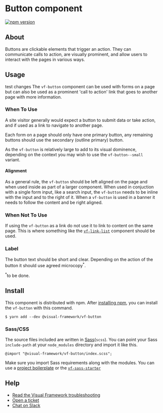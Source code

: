 # Button component

[![npm version](https://badge.fury.io/js/%40visual-framework%2Fvf-button.svg)](https://badge.fury.io/js/%40visual-framework%2Fvf-button)

## About

Buttons are clickable elements that trigger an action. They can communicate calls to action, are visually prominent, and allow users to interact with the pages in various ways.

## Usage

test changes
The `vf-button` component can be used with forms on a page but can also be used as a prominent 'call to action' link that goes to another page with more information.

### When To Use

A site visitor generally would expect a button to submit data or take action, and if used as a link to navigate to another page.

Each form on a page should only have one primary button, any remaining buttons should use the secondary (outline primary) button.

As the `vf-button` is relatively large to add to its visual dominence, depending on the context you may wish to use the `vf-button--small` variant.

#### Alignment

As a general rule, the `vf-button` should be left aligned on the page and when used inside as part of a larger component. When used in conjuction with a single form input, like a search input, the `vf-button` needs to be inline with the input and to the right of it. When a `vf-button` is used in a banner it needs to follow the content and be right aligned.

### When Not To Use

If using the `vf-button` as a link do not use it to link to content on the same page. This is where something like the <a href="/components/vf-link-list/#vf-link-list--easy">`vf-link-list`</a> component should be used.

### Label

The button text should be short and clear. Depending on the action of the button it should use agreed microcopy<sup>*</sup>.

<sup>*</sup>to be done.

## Install

This component is distributed with npm. After [installing npm](https://www.npmjs.com/get-npm), you can install the `vf-button` with this command.

```
$ yarn add --dev @visual-framework/vf-button
```

### Sass/CSS

The source files included are written in [Sass](http://sass-lang.com)(`scss`). You can point your Sass `include-path` at your `node_modules` directory and import it like this.

```
@import "@visual-framework/vf-button/index.scss";
```

Make sure you import Sass requirements along with the modules. You can use a [project boilerplate](https://stable.visual-framework.dev/building/) or the [`vf-sass-starter`](https://stable.visual-framework.dev/components/vf-sass-starter/)

## Help

- [Read the Visual Framework troubleshooting](https://stable.visual-framework.dev/troubleshooting/)
- [Open a ticket](https://github.com/visual-framework/vf-core/issues)
- [Chat on Slack](https://join.slack.com/t/visual-framework/shared_invite/enQtNDAxNzY0NDg4NTY0LWFhMjEwNGY3ZTk3NWYxNWVjOWQ1ZWE4YjViZmY1YjBkMDQxMTNlNjQ0N2ZiMTQ1ZTZiMGM4NjU5Y2E0MjM3ZGQ)
